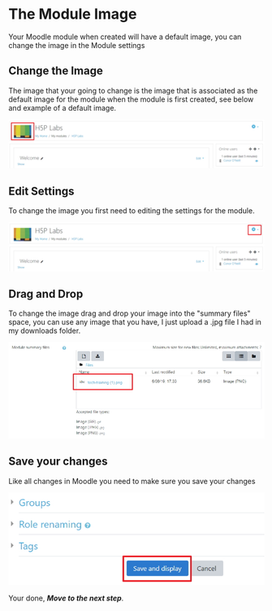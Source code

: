 # The Module Image

Your Moodle module when created will have a default image, you can change the image in the Module settings

## Change the Image

The image that your going to change is the image that is associated as the default image for the module when the module is first created, see below and example of a default image.

![](img/01.jpg)

## Edit Settings

To change the image you first need to editing the settings for the module.

![](img/02.jpg)

## Drag and Drop

To change the image drag and drop your image into the "summary files" space, you can use any image that you have, I just upload a .jpg file I had in my downloads folder.

![](img/08.jpg)

## Save your changes

Like all changes in Moodle you need to make sure you save your changes

![](img/04.jpg)


Your done,  ***Move to the next step***.



